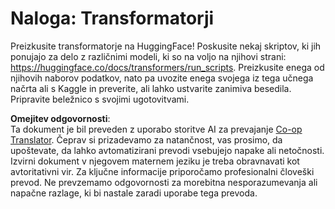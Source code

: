 <!--
CO_OP_TRANSLATOR_METADATA:
{
  "original_hash": "177f3ea3995d725e6f9f5c66af16edcd",
  "translation_date": "2025-08-25T22:05:39+00:00",
  "source_file": "lessons/5-NLP/18-Transformers/assignment.md",
  "language_code": "sl"
}
-->
# Naloga: Transformatorji

Preizkusite transformatorje na HuggingFace! Poskusite nekaj skriptov, ki jih ponujajo za delo z različnimi modeli, ki so na voljo na njihovi strani: https://huggingface.co/docs/transformers/run_scripts. Preizkusite enega od njihovih naborov podatkov, nato pa uvozite enega svojega iz tega učnega načrta ali s Kaggle in preverite, ali lahko ustvarite zanimiva besedila. Pripravite beležnico s svojimi ugotovitvami.

**Omejitev odgovornosti**:  
Ta dokument je bil preveden z uporabo storitve AI za prevajanje [Co-op Translator](https://github.com/Azure/co-op-translator). Čeprav si prizadevamo za natančnost, vas prosimo, da upoštevate, da lahko avtomatizirani prevodi vsebujejo napake ali netočnosti. Izvirni dokument v njegovem maternem jeziku je treba obravnavati kot avtoritativni vir. Za ključne informacije priporočamo profesionalni človeški prevod. Ne prevzemamo odgovornosti za morebitna nesporazumevanja ali napačne razlage, ki bi nastale zaradi uporabe tega prevoda.
